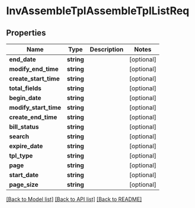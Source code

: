 # InvAssembleTplAssembleTplListReq

## Properties
Name | Type | Description | Notes
------------ | ------------- | ------------- | -------------
**end_date** | **string** |  | [optional] 
**modify_end_time** | **string** |  | [optional] 
**create_start_time** | **string** |  | [optional] 
**total_fields** | **string** |  | [optional] 
**begin_date** | **string** |  | [optional] 
**modify_start_time** | **string** |  | [optional] 
**create_end_time** | **string** |  | [optional] 
**bill_status** | **string** |  | [optional] 
**search** | **string** |  | [optional] 
**expire_date** | **string** |  | [optional] 
**tpl_type** | **string** |  | [optional] 
**page** | **string** |  | [optional] 
**start_date** | **string** |  | [optional] 
**page_size** | **string** |  | [optional] 

[[Back to Model list]](../README.md#documentation-for-models) [[Back to API list]](../README.md#documentation-for-api-endpoints) [[Back to README]](../README.md)


